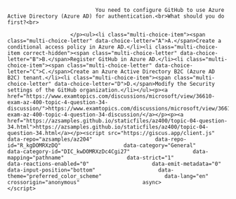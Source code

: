 <p class="card-text">
							
								You need to configure GitHub to use Azure Active Directory (Azure AD) for authentication.<br>What should you do first?<br>
							
						</p><ul><li class="multi-choice-item"><span class="multi-choice-letter" data-choice-letter="A">A.</span>Create a conditional access policy in Azure AD.</li><li class="multi-choice-item correct-hidden"><span class="multi-choice-letter" data-choice-letter="B">B.</span>Register GitHub in Azure AD.</li><li class="multi-choice-item"><span class="multi-choice-letter" data-choice-letter="C">C.</span>Create an Azure Active Directory B2C (Azure AD B2C) tenant.</li><li class="multi-choice-item"><span class="multi-choice-letter" data-choice-letter="D">D.</span>Modify the Security settings of the GitHub organization.</li></ul><p><a href="https://www.examtopics.com/discussions/microsoft/view/36610-exam-az-400-topic-4-question-34-discussion/">https://www.examtopics.com/discussions/microsoft/view/36610-exam-az-400-topic-4-question-34-discussion/</a></p><p><a href="https://azsamples.github.io/staticfiles/az400/topic-04-question-34.html">https://azsamples.github.io/staticfiles/az400/topic-04-question-34.html</a></p><script src="https://giscus.app/client.js"                    data-repo="azsamples/az204"                    data-repo-id="R_kgDOMRXzDQ"                    data-category="General"                    data-category-id="DIC_kwDOMRXzDc4Cgi27"                    data-mapping="pathname"                    data-strict="1"                    data-reactions-enabled="0"                    data-emit-metadata="0"                    data-input-position="bottom"                    data-theme="preferred_color_scheme"                    data-lang="en"                    crossorigin="anonymous"                    async>                    </script>